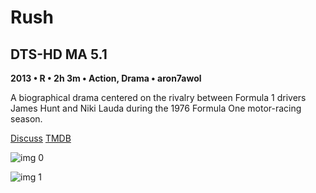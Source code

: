 # Rush

## DTS-HD MA 5.1

**2013 • R • 2h 3m • Action, Drama • aron7awol**

A biographical drama centered on the rivalry between Formula 1 drivers James Hunt and Niki Lauda during the 1976 Formula One motor-racing season.

[Discuss](https://www.avsforum.com/threads/bass-eq-for-filtered-movies.2995212/post-56917654)  [TMDB](96721)

![img 0](https://i.imgur.com/qsDDcjF.jpg)

![img 1](https://i.imgur.com/8dCEpeR.png)

